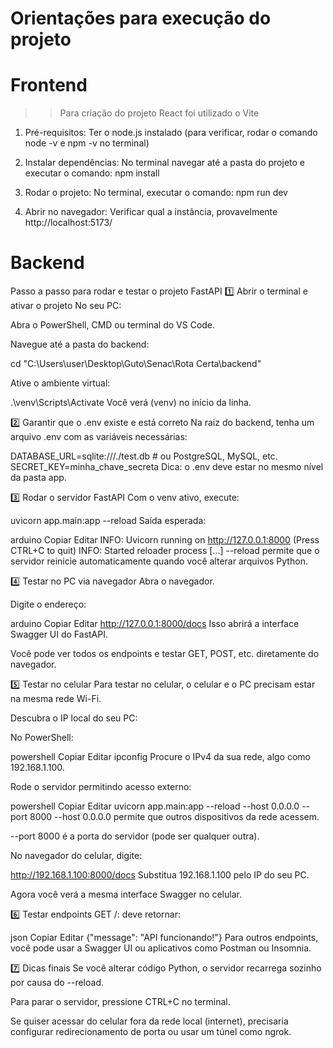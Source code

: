 # Orientações para execução do projeto


# Frontend
>>Para criação do projeto React foi utilizado o Vite

1) Pré-requisitos:
Ter o node.js instalado (para verificar, rodar o comando node -v e npm -v no terminal)

2) Instalar dependências:
No terminal navegar até a pasta do projeto e executar o comando: npm install

3) Rodar o projeto:
No terminal, executar o comando: npm run dev

4) Abrir no navegador:
Verificar qual a instância, provavelmente http://localhost:5173/


# Backend
Passo a passo para rodar e testar o projeto FastAPI
1️⃣ Abrir o terminal e ativar o projeto
No seu PC:

Abra o PowerShell, CMD ou terminal do VS Code.

Navegue até a pasta do backend:

cd "C:\Users\user\Desktop\Guto\Senac\Rota Certa\backend"


Ative o ambiente virtual:

.\venv\Scripts\Activate
Você verá (venv) no início da linha.

2️⃣ Garantir que o .env existe e está correto
Na raiz do backend, tenha um arquivo .env com as variáveis necessárias:

DATABASE_URL=sqlite:///./test.db  # ou PostgreSQL, MySQL, etc.
SECRET_KEY=minha_chave_secreta
Dica: o .env deve estar no mesmo nível da pasta app.

3️⃣ Rodar o servidor FastAPI
Com o venv ativo, execute:

uvicorn app.main:app --reload
Saída esperada:

arduino
Copiar
Editar
INFO: Uvicorn running on http://127.0.0.1:8000 (Press CTRL+C to quit)
INFO: Started reloader process [...]
--reload permite que o servidor reinicie automaticamente quando você alterar arquivos Python.

4️⃣ Testar no PC via navegador
Abra o navegador.

Digite o endereço:

arduino
Copiar
Editar
http://127.0.0.1:8000/docs
Isso abrirá a interface Swagger UI do FastAPI.

Você pode ver todos os endpoints e testar GET, POST, etc. diretamente do navegador.

5️⃣ Testar no celular
Para testar no celular, o celular e o PC precisam estar na mesma rede Wi-Fi.

Descubra o IP local do seu PC:

No PowerShell:

powershell
Copiar
Editar
ipconfig
Procure o IPv4 da sua rede, algo como 192.168.1.100.

Rode o servidor permitindo acesso externo:

powershell
Copiar
Editar
uvicorn app.main:app --reload --host 0.0.0.0 --port 8000
--host 0.0.0.0 permite que outros dispositivos da rede acessem.

--port 8000 é a porta do servidor (pode ser qualquer outra).

No navegador do celular, digite:

http://192.168.1.100:8000/docs
Substitua 192.168.1.100 pelo IP do seu PC.

Agora você verá a mesma interface Swagger no celular.

6️⃣ Testar endpoints
GET /: deve retornar:

json
Copiar
Editar
{"message": "API funcionando!"}
Para outros endpoints, você pode usar a Swagger UI ou aplicativos como Postman ou Insomnia.

7️⃣ Dicas finais
Se você alterar código Python, o servidor recarrega sozinho por causa do --reload.

Para parar o servidor, pressione CTRL+C no terminal.

Se quiser acessar do celular fora da rede local (internet), precisaria configurar redirecionamento de porta ou usar um túnel como ngrok.
